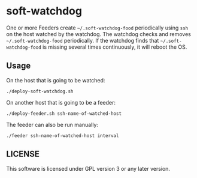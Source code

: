 # soft-watchdog

One or more Feeders create `~/.soft-watchdog-food` periodically using `ssh` on the host watched by the watchdog. The watchdog checks and removes `~/.soft-watchdog-food` periodically. If the watchdog finds that `~/.soft-watchdog-food` is missing several times continuously, it will reboot the OS.

## Usage

On the host that is going to be watched:

```shell
./deploy-soft-watchdog.sh
```

On another host that is going to be a feeder:

```shell
./deploy-feeder.sh ssh-name-of-watched-host
```

The feeder can also be run manually:

```shell
./feeder ssh-name-of-watched-host interval
```

## LICENSE

This software is licensed under GPL version 3 or any later version.

